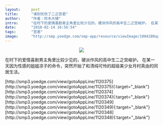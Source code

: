 ```yaml
---
layout:     post
title:      "请别忧伤了二之宫君"
author:     "作者：铃木大辅"
intro:      "在时下的爱情喜剧男主角里比较少见的，硬派作风的高中生二之宫峻护。 在某一天因为性感的姐姐凉子的命令，突然开始了和清纯可怜的超级美少女月村真由的同居生活。"
date:       "2018-02-14 16:56:54"
tags:       "宫君"
image:      "http://smp.yoedge.com/smp-app/resource/viewImage/1004280appline.png"
---
```

<div style="text-align: center">
<p><img src="http://smp.yoedge.com/smp-app/resource/viewImage/1004280appline.png"/></p>
</div>
<p class="post-meta">
<span>在时下的爱情喜剧男主角里比较少见的，硬派作风的高中生二之宫峻护。 在某一天因为性感的姐姐凉子的命令，突然开始了和清纯可怜的超级美少女月村真由的同居生活。</span>
</p>
[http://smp3.yoedge.com/view/gotoAppLine/1120375](http://smp3.yoedge.com/view/gotoAppLine/1120375){:target="_blank"}
[http://smp3.yoedge.com/view/gotoAppLine/1120374](http://smp3.yoedge.com/view/gotoAppLine/1120374){:target="_blank"}
[http://smp3.yoedge.com/view/gotoAppLine/1120349](http://smp3.yoedge.com/view/gotoAppLine/1120349){:target="_blank"}
[http://smp3.yoedge.com/view/gotoAppLine/1120348](http://smp3.yoedge.com/view/gotoAppLine/1120348){:target="_blank"}


